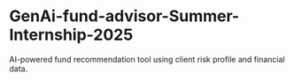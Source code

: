 # GenAi-fund-advisor-Summer-Internship-2025
AI-powered fund recommendation tool using client risk profile and financial data.

